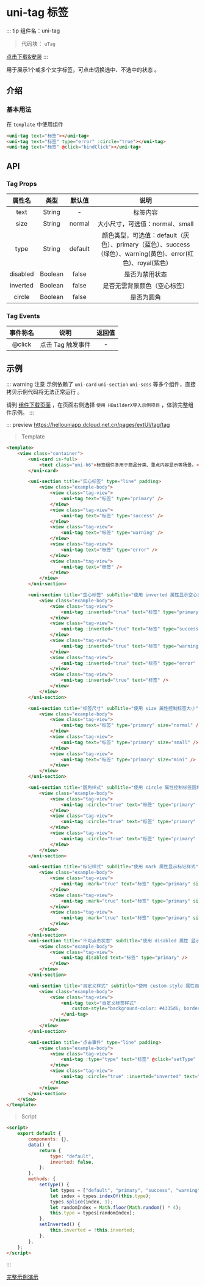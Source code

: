 # uni-tag 标签

::: tip 组件名：uni-tag
> 代码块： `uTag`

[点击下载&安装](https://ext.dcloud.net.cn/plugin?name=uni-tag)
:::

用于展示1个或多个文字标签，可点击切换选中、不选中的状态 。

## 介绍
### 基本用法

在 ``template`` 中使用组件
```html
<uni-tag text="标签"></uni-tag>
<uni-tag text="标签" type="error" :circle="true"></uni-tag>
<uni-tag text="标签" @click="bindClick"></uni-tag>
```

## API

### Tag Props

|属性名		|类型		|默认值	|说明																											|
|:-:			|:-:		|:-:		|:-:																											|
|text			|String	|-			|标签内容																										|
|size			|String	|normal	|大小尺寸，可选值：normal、small																				|
|type			|String	|default|颜色类型，可选值：default（灰色）、primary（蓝色）、success（绿色）、warning(黄色)、error(红色)、royal(紫色)	|
|disabled	|Boolean|false	|是否为禁用状态																									|
|inverted	|Boolean|false	|是否无需背景颜色（空心标签）																					|
|circle		|Boolean|false	|是否为圆角																										|


### Tag Events

|事件称名		|说明							|返回值	|
|:-:			|:-:							|:-:	|
|@click		|点击 Tag 触发事件	|-		|



## 示例
::: warning 注意
示例依赖了 `uni-card` `uni-section` `uni-scss` 等多个组件，直接拷贝示例代码将无法正常运行 。

请到 [组件下载页面](https://ext.dcloud.net.cn/plugin?name=uni-tag) ，在页面右侧选择 `使用 HBuilderX导入示例项目` ，体验完整组件示例。
:::

::: preview https://hellouniapp.dcloud.net.cn/pages/extUI/tag/tag
> Template
``` html
<template>
	<view class="container">
		<uni-card is-full>
			<text class="uni-h6">标签组件多用于商品分类、重点内容显示等场景。</text>
		</uni-card>

		<uni-section title="实心标签" type="line" padding>
			<view class="example-body">
				<view class="tag-view">
					<uni-tag text="标签" type="primary" />
				</view>
				<view class="tag-view">
					<uni-tag text="标签" type="success" />
				</view>
				<view class="tag-view">
					<uni-tag text="标签" type="warning" />
				</view>
				<view class="tag-view">
					<uni-tag text="标签" type="error" />
				</view>
				<view class="tag-view">
					<uni-tag text="标签" />
				</view>
			</view>
		</uni-section>

		<uni-section title="空心标签" subTitle="使用 inverted 属性显示空心表签" type="line" padding>
			<view class="example-body">
				<view class="tag-view">
					<uni-tag :inverted="true" text="标签" type="primary" />
				</view>
				<view class="tag-view">
					<uni-tag :inverted="true" text="标签" type="success" />
				</view>
				<view class="tag-view">
					<uni-tag :inverted="true" text="标签" type="warning" />
				</view>
				<view class="tag-view">
					<uni-tag :inverted="true" text="标签" type="error" />
				</view>
				<view class="tag-view">
					<uni-tag :inverted="true" text="标签" />
				</view>
			</view>
		</uni-section>

		<uni-section title="标签尺寸" subTitle="使用 size 属性控制标签大小" type="line" padding>
			<view class="example-body">
				<view class="tag-view">
					<uni-tag text="标签" type="primary" size="normal" />
				</view>
				<view class="tag-view">
					<uni-tag text="标签" type="primary" size="small" />
				</view>
				<view class="tag-view">
					<uni-tag text="标签" type="primary" size="mini" />
				</view>
			</view>
		</uni-section>

		<uni-section title="圆角样式" subTitle="使用 circle 属性控制标签圆角" type="line" padding>
			<view class="example-body">
				<view class="tag-view">
					<uni-tag :circle="true" text="标签" type="primary" />
				</view>
				<view class="tag-view">
					<uni-tag :circle="true" text="标签" type="primary" size="small" />
				</view>
				<view class="tag-view">
					<uni-tag :circle="true" text="标签" type="primary" size="mini" />
				</view>
			</view>
		</uni-section>

		<uni-section title="标记样式" subTitle="使用 mark 属性显示标记样式" type="line" padding>
			<view class="example-body">
				<view class="tag-view">
					<uni-tag :mark="true" text="标签" type="primary" size="default" />
				</view>
				<view class="tag-view">
					<uni-tag :mark="true" text="标签" type="primary" size="small" />
				</view>
				<view class="tag-view">
					<uni-tag :mark="true" text="标签" type="primary" size="mini" />
				</view>
			</view>
		</uni-section>
		<uni-section title="不可点击状态" subTitle="使用 disabled 属性 显示禁用样式" type="line" padding>
			<view class="example-body">
				<view class="tag-view">
					<uni-tag disabled text="标签" type="primary" />
				</view>
			</view>
		</uni-section>

		<uni-section title="自定义样式" subTitle="使用 custom-style 属性自定义样式" type="line" padding>
			<view class="example-body">
				<view class="tag-view">
					<uni-tag text="自定义标签样式"
						custom-style="background-color: #4335d6; border-color: #4335d6; color: #fff;">
					</uni-tag>
				</view>
			</view>
		</uni-section>

		<uni-section title="点击事件" type="line" padding>
			<view class="example-body">
				<view class="tag-view">
					<uni-tag :type="type" text="标签" @click="setType" />
				</view>
				<view class="tag-view">
					<uni-tag :circle="true" :inverted="inverted" text="标签" type="primary" @click="setInverted" />
				</view>
			</view>
		</uni-section>
	</view>
</template>
```
> Script

```html
<script>
	export default {
		components: {},
		data() {
			return {
				type: "default",
				inverted: false,
			};
		},
		methods: {
			setType() {
				let types = ["default", "primary", "success", "warning", "error"];
				let index = types.indexOf(this.type);
				types.splice(index, 1);
				let randomIndex = Math.floor(Math.random() * 4);
				this.type = types[randomIndex];
			},
			setInverted() {
				this.inverted = !this.inverted;
			},
		},
	};
</script>

```
:::

[完整示例演示](https://hellouniapp.dcloud.net.cn/pages/extUI/tag/tag)